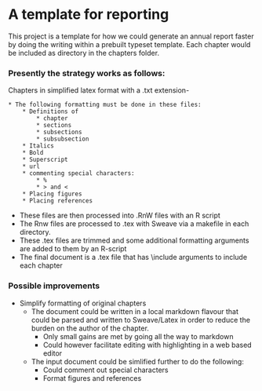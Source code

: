 # A template for reporting

This project is a template for how we could generate an annual
report faster by doing the writing within a prebuilt typeset template. Each
chapter would be included as directory in the chapters folder.

### Presently the strategy works as follows:

Chapters in simplified latex format with a .txt extension-

    * The following formatting must be done in these files: 
        * Definitions of
            * chapter
            * sections
            * subsections
            * subsubsection 
        * Italics
        * Bold
        * Superscript
        * url
        * commenting special characters:
	        * %
	        * > and <
	    * Placing figures
	    * Placing references

* These files are then processed into .RnW files with an R script
* The Rnw files are processed to .tex with Sweave via a makefile in each directory.
* These .tex files are trimmed and some additional formatting arguments are added to them by an R-script
* The final document is a .tex file that has \include arguments to include each chapter

### Possible improvements

* Simplify formatting of original chapters
    * The document could be written in a local markdown flavour that could be parsed and written to Sweave/Latex in order to reduce the burden on the author of the chapter.
    	* Only small gains are met by going all the way to markdown
    	* Could however facilitate editing with highlighting in a web based editor
    * The input document could be simlified further to do the following:
    	* Could comment out special characters
    	* Format figures and references